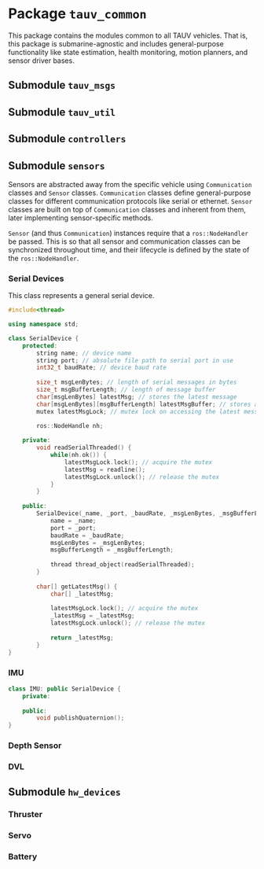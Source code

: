 # Package `tauv_common`
This package contains the modules common to all TAUV vehicles. That is, this package is submarine-agnostic and includes general-purpose functionality like state estimation, health monitoring, motion planners, and sensor driver bases.

## Submodule `tauv_msgs`
## Submodule `tauv_util`
## Submodule `controllers`
## Submodule `sensors`

Sensors are abstracted away from the specific vehicle using `Communication` classes and `Sensor` classes. `Communication` classes define general-purpose classes for different communication protocols like serial or ethernet. `Sensor` classes are built on top of `Communication` classes and inherent from them, later implementing sensor-specific methods.

`Sensor` (and thus `Communication`) instances require that a `ros::NodeHandler` be passed. This is so that all sensor and communication classes can be synchronized throughout time, and their lifecycle is defined by the state of the `ros::NodeHandler`.

### Serial Devices
This class represents a general serial device. 

```c++
#include<thread>

using namespace std;

class SerialDevice {
	protected:
		string name; // device name
		string port; // absolute file path to serial port in use
		int32_t baudRate; // device baud rate
		
		size_t msgLenBytes; // length of serial messages in bytes
		size_t msgBufferLength; // length of message buffer
		char[msgLenBytes] latestMsg; // stores the latest message
		char[msgLenBytes][msgBufferLength] latestMsgBuffer; // stores a buffer of latest messages
		mutex latestMsgLock; // mutex lock on accessing the latest message

		ros::NodeHandle nh;
		
	private:
		void readSerialThreaded() {
			while(nh.ok()) {
				latestMsgLock.lock(); // acquire the mutex
				latestMsg = readline();
				latestMsgLock.unlock(); // release the mutex
			}
		}
		
	public:
		SerialDevice(_name, _port, _baudRate, _msgLenBytes, _msgBufferLength) {
			name = _name;
			port = _port;
			baudRate = _baudRate;
			msgLenBytes = _msgLenBytes;
			msgBufferLength = _msgBufferLength;
			
			thread thread_object(readSerialThreaded);
		}
		
		char[] getLatestMsg() {
			char[] _latestMsg;
			
			latestMsgLock.lock(); // acquire the mutex
			_latestMsg = _latestMsg;
			latestMsgLock.unlock(); // release the mutex
			
			return _latestMsg;
		}
}
```
### IMU
```c++
class IMU: public SerialDevice {
	private:
		
	public:
		void publishQuaternion();
}
```
### Depth Sensor
### DVL
## Submodule `hw_devices`
### Thruster
### Servo
### Battery